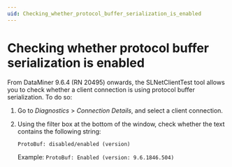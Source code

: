 ```yaml
---
uid: Checking_whether_protocol_buffer_serialization_is_enabled
---
```


# Checking whether protocol buffer serialization is enabled

From DataMiner 9.6.4 (RN 20495) onwards, the SLNetClientTest tool allows you to check whether a client connection is using protocol buffer serialization. To do so:

1. Go to *Diagnostics* > *Connection Details*, and select a client connection.

2. Using the filter box at the bottom of the window, check whether the text contains the following string:

    `ProtoBuf: disabled/enabled (version)`

    Example: `ProtoBuf: Enabled (version: 9.6.1846.504)`
